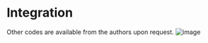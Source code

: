 # Integration

Other codes are available from the authors upon request. ![image](https://github.com/mckimcd177/Integration/assets/112354348/00a3dac0-0125-4e20-a409-42cabef0442e)
